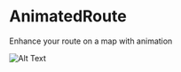 # AnimatedRoute
Enhance your route on a map with animation

![Alt Text](https://github.com/ryanisnhp/AnimatedRoute/blob/master/screenshots/gifs_4.gif?raw=true)
